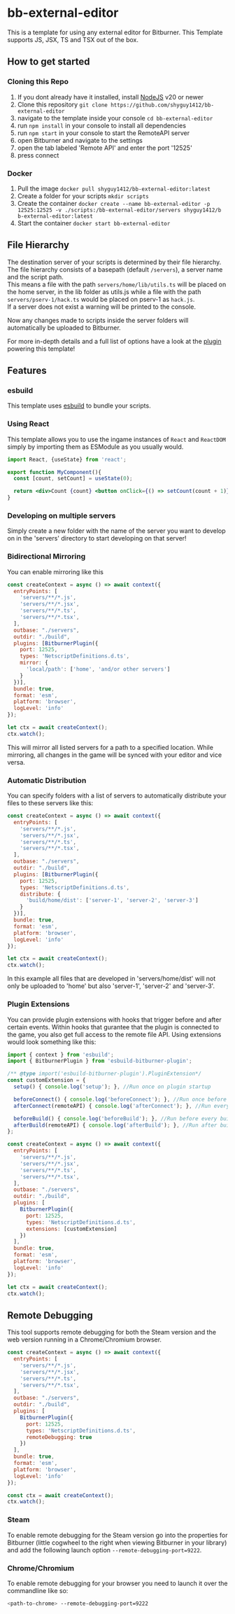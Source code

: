 # bb-external-editor

This is a template for using any external editor for Bitburner. This Template supports JS, JSX, TS and TSX out of the box.

## How to get started

### Cloning this Repo

1. If you dont already have it installed, install [NodeJS](https://nodejs.org) v20 or newer
1. Clone this repository `git clone https://github.com/shyguy1412/bb-external-editor`
1. navigate to the template inside your console `cd bb-external-editor`
1. run `npm install` in your console to install all dependencies
1. run `npm start` in your console to start the RemoteAPI server
1. open Bitburner and navigate to the settings
1. open the tab labeled 'Remote API' and enter the port '12525'
1. press connect

### Docker

1. Pull the image `docker pull shyguy1412/bb-external-editor:latest`
1. Create a folder for your scripts `mkdir scripts`
1. Create the container `docker create --name bb-external-editor -p 12525:12525 -v ./scripts:/bb-external-editor/servers shyguy1412/b
b-external-editor:latest`
1. Start the container `docker start bb-external-editor`

## File Hierarchy

The destination server of your scripts is determined by their file hierarchy. The file hierarchy consists of a basepath (default `/servers`), a server name and the script path.  
This means a file with the path `servers/home/lib/utils.ts` will be placed on the home server, in the lib folder as utils.js while a file with the path `servers/pserv-1/hack.ts` would be placed on pserv-1 as `hack.js`.  
If a server does not exist a warning will be printed to the console.

Now any changes made to scripts inside the server folders will automatically be uploaded to Bitburner.

For more in-depth details and a full list of options have a look at the [plugin](https://github.com/shyguy1412/esbuild-bitburner-plugin) powering this template!

## Features

### esbuild

This template uses [esbuild](https://esbuild.github.io/) to bundle your scripts.

### Using React

This template allows you to use the ingame instances of `React` and `ReactDOM` simply by importing them as ESModule as you usually would.

```jsx
import React, {useState} from 'react';

export function MyComponent(){
  const [count, setCount] = useState(0);

  return <div>Count {count} <button onClick={() => setCount(count + 1)}>Add to count</button></div>;
}

```

### Developing on multiple servers

Simply create a new folder with the name of the server you want to develop on in the 'servers' directory to start developing on that server!

### Bidirectional Mirroring

You can enable mirroring like this  

```js
const createContext = async () => await context({
  entryPoints: [
    'servers/**/*.js',
    'servers/**/*.jsx',
    'servers/**/*.ts',
    'servers/**/*.tsx',
  ],
  outbase: "./servers",
  outdir: "./build",
  plugins: [BitburnerPlugin({
    port: 12525,
    types: 'NetscriptDefinitions.d.ts',
    mirror: {
      'local/path': ['home', 'and/or other servers']
    }
  })],
  bundle: true,
  format: 'esm',
  platform: 'browser',
  logLevel: 'info'
});

let ctx = await createContext();
ctx.watch();
```

This will mirror all listed servers for a path to a specified location.
While mirroring, all changes in the game will be synced with your editor and vice versa.

### Automatic Distribution

You can specify folders with a list of servers to automatically distribute your files to these servers like this:

```js
const createContext = async () => await context({
  entryPoints: [
    'servers/**/*.js',
    'servers/**/*.jsx',
    'servers/**/*.ts',
    'servers/**/*.tsx',
  ],
  outbase: "./servers",
  outdir: "./build",
  plugins: [BitburnerPlugin({
    port: 12525,
    types: 'NetscriptDefinitions.d.ts',
    distribute: {
      'build/home/dist': ['server-1', 'server-2', 'server-3']
    }
  })],
  bundle: true,
  format: 'esm',
  platform: 'browser',
  logLevel: 'info'
});

let ctx = await createContext();
ctx.watch();

```

In this example all files that are developed in 'servers/home/dist' will not only be uploaded to 'home' but also 'server-1', 'server-2' and 'server-3'.

### Plugin Extensions

You can provide plugin extensions with hooks that trigger before and after certain events. Within hooks that gurantee that the plugin is connected to the game, you also get full access to the remote file API. Using extensions would look something like this:

```js
import { context } from 'esbuild';
import { BitburnerPlugin } from 'esbuild-bitburner-plugin';

/** @type import('esbuild-bitburner-plugin').PluginExtension*/
const customExtension = {
  setup() { console.log('setup'); }, //Run once on plugin startup

  beforeConnect() { console.log('beforeConnect'); }, //Run once before the game connects
  afterConnect(remoteAPI) { console.log('afterConnect'); }, //Run every time after the game (re)connects

  beforeBuild() { console.log('beforeBuild'); }, //Run before every build process
  afterBuild(remoteAPI) { console.log('afterBuild'); }, //Run after build results have been uploaded into the game
};

const createContext = async () => await context({
  entryPoints: [
    'servers/**/*.js',
    'servers/**/*.jsx',
    'servers/**/*.ts',
    'servers/**/*.tsx',
  ],
  outbase: "./servers",
  outdir: "./build",
  plugins: [
    BitburnerPlugin({
      port: 12525,
      types: 'NetscriptDefinitions.d.ts',
      extensions: [customExtension]
    })
  ],
  bundle: true,
  format: 'esm',
  platform: 'browser',
  logLevel: 'info'
});

let ctx = await createContext();
ctx.watch();

```

## Remote Debugging

This tool supports remote debugging for both the Steam version and the web version running in a Chrome/Chromium browser.

```js
const createContext = async () => await context({
  entryPoints: [
    'servers/**/*.js',
    'servers/**/*.jsx',
    'servers/**/*.ts',
    'servers/**/*.tsx',
  ],
  outbase: "./servers",
  outdir: "./build",
  plugins: [
    BitburnerPlugin({
      port: 12525,
      types: 'NetscriptDefinitions.d.ts',
      remoteDebugging: true
    })
  ],
  bundle: true,
  format: 'esm',
  platform: 'browser',
  logLevel: 'info'
});

const ctx = await createContext();
ctx.watch();
```

### Steam

To enable remote debugging for the Steam version go into the properties for Bitburner (little cogwheel to the right when viewing Bitburner in your library) and add the following launch option `--remote-debugging-port=9222`.

### Chrome/Chromium

To enable remote debugging for your browser you need to launch it over the commandline like so:

```sh
<path-to-chrome> --remote-debugging-port=9222
```
